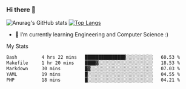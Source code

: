 ### Hi there 👋

![Anurag's GitHub stats](https://github-readme-stats.vercel.app/api?username=MatteoIorio11&show_icons=true&theme=dark) 
[![Top Langs](https://github-readme-stats.vercel.app/api/top-langs/?username=MatteoIorio11&theme=dark)](https://github.com/MatteoIorio11/github-readme-stats)

- 🌱 I’m currently learning Engineering and Computer Science :)

<!--
**MatteoIorio11/MatteoIorio11** is a ✨ _special_ ✨ repository because its `README.md` (this file) appears on your GitHub profile.

Here are some ideas to get you started:

- 🔭 I’m currently working on ...
- 🌱 I’m currently learning ...
- 👯 I’m looking to collaborate on ...
- 🤔 I’m looking for help with ...
- 💬 Ask me about ...
- 📫 How to reach me: ...
- 😄 Pronouns: ...
- ⚡ Fun fact: ...
-->
My Stats
<!--START_SECTION:waka-->

```txt
Bash         4 hrs 22 mins   ███████████████░░░░░░░░░░   60.53 %
Makefile     1 hr 20 mins    ████▓░░░░░░░░░░░░░░░░░░░░   18.53 %
Markdown     30 mins         █▓░░░░░░░░░░░░░░░░░░░░░░░   07.03 %
YAML         19 mins         █░░░░░░░░░░░░░░░░░░░░░░░░   04.55 %
PHP          18 mins         █░░░░░░░░░░░░░░░░░░░░░░░░   04.21 %
```

<!--END_SECTION:waka-->
